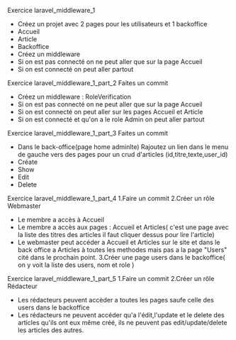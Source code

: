 Exercice laravel_middleware_1
- Créez un projet avec 2 pages pour les utilisateurs et 1 backoffice
- Accueil
- Article
- Backoffice
- Créez un middleware
- Si on est pas connecté on ne peut aller que sur la page Accueil
- Si on est connecté on peut aller partout

Exercice laravel_middleware_1_part_2
Faites un commit
- Créez un middleware : RoleVerification
- Si on est pas connecté on ne peut aller que sur la page Accueil
- Si on est connecté on peut aller sur les pages Accueil et Article
- Si on est connecté et qu'on a le role Admin on peut aller partout

Exercice laravel_middleware_1_part_3
Faites un commit
- Dans le back-office(page home adminlte)
Rajoutez un lien dans le menu de gauche vers des pages pour un crud d'articles (id,titre,texte,user_id)
- Créate
- Show
- Edit
- Delete

Exercice laravel_middleware_1_part_4
1.Faire un commit
2.Créer un rôle Webmaster
- Le membre a accès à Accueil
- Le membre a accès aux pages : Accueil et Articles( c'est une page avec la liste des titres des articles il faut cliquer dessus pour lire l'article)
- Le webmaster peut accéder a Accueil et Articles sur le site et dans le back office a Articles à toutes les methodes mais pas a la page "Users" cité dans le prochain point.
3.Créer une page users dans le backoffice( on y voit la liste des users, nom et role )

Exercice laravel_middleware_1_part_5
1.Faire un commit
2.Créer un rôle Rédacteur
- Les rédacteurs peuvent accèder a toutes les pages saufe celle des users dans le backoffice
- Les rédacteurs ne peuvent accéder qu'a l'édit,l'update et le delete des articles qu'ils ont eux même créé, ils ne peuvent pas edit/update/delete les articles des autres.
